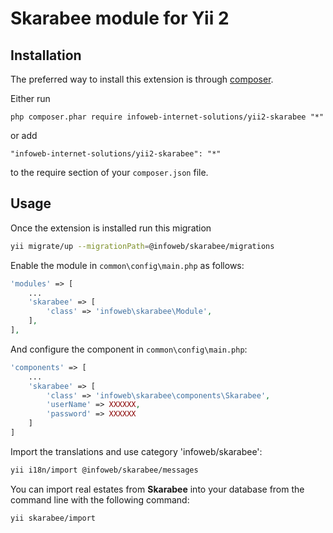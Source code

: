 Skarabee module for Yii 2
=====================

Installation
------------

The preferred way to install this extension is through [composer](http://getcomposer.org/download/).

Either run

```
php composer.phar require infoweb-internet-solutions/yii2-skarabee "*"
```

or add

```
"infoweb-internet-solutions/yii2-skarabee": "*"
```

to the require section of your `composer.json` file.


Usage
-----

Once the extension is installed run this migration

```bash
yii migrate/up --migrationPath=@infoweb/skarabee/migrations
```

Enable the module in `common\config\main.php` as follows:

```php
'modules' => [
    ...
    'skarabee' => [
        'class' => 'infoweb\skarabee\Module',
    ],
],
```

And configure the component in `common\config\main.php`:
```php
'components' => [
	...
    'skarabee' => [
    	'class' => 'infoweb\skarabee\components\Skarabee',
        'userName' => XXXXXX,
        'password' => XXXXXX
    ]
]
```

Import the translations and use category 'infoweb/skarabee':
```bash
yii i18n/import @infoweb/skarabee/messages
```

You can import real estates from **Skarabee** into your database from the command line with the following command:
```bash
yii skarabee/import
```